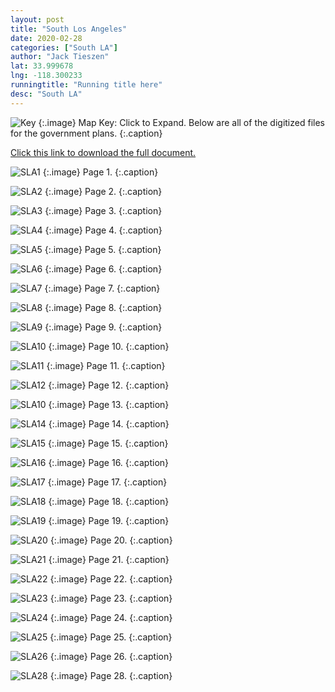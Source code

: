 ```yaml
---
layout: post
title: "South Los Angeles"
date: 2020-02-28
categories: ["South LA"]
author: "Jack Tieszen"
lat: 33.999678
lng: -118.300233
runningtitle: "Running title here"
desc: "South LA"
---
```


![Key](images/Key.jpg)
   {:.image}
Map Key: Click to Expand.
Below are all of the digitized files for the government plans.
   {:.caption}   

[Click this link to download the full document.](https://github.com/visualizela/flaneur/raw/master/images/South_LA.pdf)

![SLA1](images/South_LA_Page_01.jpg)
   {:.image}
Page 1.
   {:.caption}
 
![SLA2](images//plan/South_LA_Page_02.jpg)
   {:.image}
 Page 2.
   {:.caption}

![SLA3](images//plan/South_LA_Page_03.jpg)
   {:.image}
 Page 3.
   {:.caption}
   
![SLA4](images//plan/South_LA_Page_04.jpg)
   {:.image}
 Page 4.
   {:.caption}
   
![SLA5](images//plan/South_LA_Page_05.jpg)
   {:.image}
 Page 5.
   {:.caption}

![SLA6](images//plan/South_LA_Page_06.jpg)
   {:.image}
 Page 6.
   {:.caption}

![SLA7](images//plan/South_LA_Page_07.jpg)
   {:.image}
 Page 7.
   {:.caption}

![SLA8](images//plan/South_LA_Page_08.jpg)
   {:.image}
 Page 8.
   {:.caption}

![SLA9](images//plan/South_LA_Page_09.jpg)
   {:.image}
 Page 9.
   {:.caption}

![SLA10](images//plan/South_LA_Page_10.jpg)
   {:.image}
 Page 10.
   {:.caption}

![SLA11](images//plan/South_LA_Page_11.jpg)
   {:.image}
 Page 11.
   {:.caption}

![SLA12](images//plan/South_LA_Page_12.jpg)
   {:.image}
 Page 12.
   {:.caption}

![SLA10](images//plan/South_LA_Page_13.jpg)
   {:.image}
 Page 13.
   {:.caption}
   
![SLA14](images//plan/South_LA_Page_14.jpg)
   {:.image}
 Page 14.
   {:.caption}

![SLA15](images//plan/South_LA_Page_15.jpg)
   {:.image}
 Page 15.
   {:.caption}

![SLA16](images//plan/South_LA_Page_16.jpg)
   {:.image}
 Page 16.
   {:.caption}
   
![SLA17](images//plan/South_LA_Page_17.jpg)
   {:.image}
 Page 17.
   {:.caption}

![SLA18](images//plan/South_LA_Page_18.jpg)
   {:.image}
 Page 18.
   {:.caption}

![SLA19](images//plan/South_LA_Page_19.jpg)
   {:.image}
 Page 19.
   {:.caption}

![SLA20](images//plan/South_LA_Page_20.jpg)
   {:.image}
 Page 20.
   {:.caption}

![SLA21](images//plan/South_LA_Page_21.jpg)
   {:.image}
 Page 21.
   {:.caption}

![SLA22](images//plan/South_LA_Page_22.jpg)
   {:.image}
 Page 22.
   {:.caption}
 
 ![SLA23](images//plan/South_LA_Page_23.jpg)
   {:.image}
 Page 23.
   {:.caption}

![SLA24](images//plan/South_LA_Page_24.jpg)
   {:.image}
 Page 24.
   {:.caption}

![SLA25](images//plan/South_LA_Page_25.jpg)
   {:.image}
 Page 25.
   {:.caption}

![SLA26](images//plan/South_LA_Page_26.jpg)
   {:.image}
 Page 26.
   {:.caption}
   
![SLA28](images//plan/South_LA_Page_28.jpg)
   {:.image}
 Page 28.
   {:.caption}

